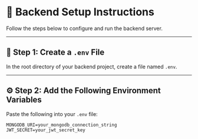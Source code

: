 # 🚀 Backend Setup Instructions

Follow the steps below to configure and run the backend server.

---

## 📁 Step 1: Create a `.env` File

In the root directory of your backend project, create a file named `.env`.

---

## ⚙️ Step 2: Add the Following Environment Variables

Paste the following into your `.env` file:

```env
MONGODB_URI=your_mongodb_connection_string
JWT_SECRET=your_jwt_secret_key
